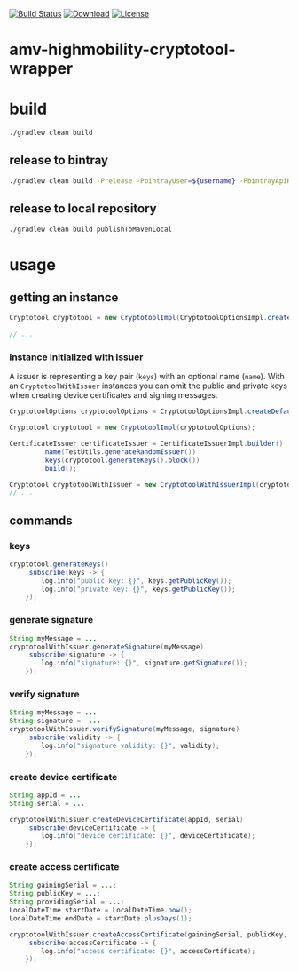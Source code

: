 [![Build Status](https://travis-ci.org/amvnetworks/amv-highmobility-cryptotool-wrapper.svg?branch=master)](https://travis-ci.org/amvnetworks/amv-highmobility-cryptotool-wrapper)
[![Download](https://api.bintray.com/packages/amvnetworks/amv-highmobility-cryptotool-wrapper/amv-highmobility-cryptotool-wrapper/images/download.svg)](https://bintray.com/amvnetworks/amv-highmobility-cryptotool-wrapper/amv-highmobility-cryptotool-wrapper/_latestVersion)
[![License](https://img.shields.io/github/license/amvnetworks/amv-highmobility-cryptotool-wrapper.svg?maxAge=2592000)](https://github.com/amvnetworks/amv-highmobility-cryptotool-wrapper/blob/master/LICENSE)

amv-highmobility-cryptotool-wrapper
========

# build
```bash
./gradlew clean build
```

## release to bintray
```bash
./gradlew clean build -Prelease -PbintrayUser=${username} -PbintrayApiKey=${apiKey} bintrayUpload
```

## release to local repository
```bash
./gradlew clean build publishToMavenLocal
```

# usage

## getting an instance
```java
Cryptotool cryptotool = new CryptotoolImpl(CryptotoolOptionsImpl.createDefault());
   
// ...
```

### instance initialized with issuer
A issuer is representing a key pair (`keys`) with an optional name (`name`).
With an `CryptotoolWithIssuer` instances you can omit the public and private keys when
creating device certificates and signing messages.
```java
CryptotoolOptions cryptotoolOptions = CryptotoolOptionsImpl.createDefault();

Cryptotool cryptotool = new CryptotoolImpl(cryptotoolOptions);

CertificateIssuer certificateIssuer = CertificateIssuerImpl.builder()
        .name(TestUtils.generateRandomIssuer())
        .keys(cryptotool.generateKeys().block())
        .build();

Cryptotool cryptotoolWithIssuer = new CryptotoolWithIssuerImpl(cryptotoolOptions, certificateIssuer);
// ...
```

## commands

### keys
```java
cryptotool.generateKeys()
    .subscribe(keys -> {
        log.info("public key: {}", keys.getPublicKey());
        log.info("private key: {}", keys.getPublicKey());
    });
```

### generate signature
```java
String myMessage = ...
cryptotoolWithIssuer.generateSignature(myMessage)
    .subscribe(signature -> {
        log.info("signature: {}", signature.getSignature());
    });
```

### verify signature
```java
String myMessage = ...
String signature =  ...
cryptotoolWithIssuer.verifySignature(myMessage, signature)
    .subscribe(validity -> {
        log.info("signature validity: {}", validity);
    });
```

### create device certificate
```java
String appId = ...
String serial = ...

cryptotoolWithIssuer.createDeviceCertificate(appId, serial)
    .subscribe(deviceCertificate -> {
        log.info("device certificate: {}", deviceCertificate);
    });
```

### create access certificate
```java
String gainingSerial = ...;
String publicKey = ...;
String providingSerial = ...;
LocalDateTime startDate = LocalDateTime.now();
LocalDateTime endDate = startDate.plusDays(1);

cryptotoolWithIssuer.createAccessCertificate(gainingSerial, publicKey, providingSerial, startDate, endDate)
    .subscribe(accessCertificate -> {
        log.info("access certificate: {}", accessCertificate);
    });
```